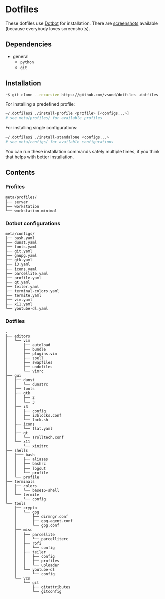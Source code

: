 # Dotfiles

These dotfiles use [Dotbot](https://github.com/anishathalye/dotbot) for installation.
There are [screenshots](https://github.com/vsund/dotfiles/blob/master/SCREENSHOTS.md) available (because everybody loves screenshots).


## Dependencies

* general
    * `python`
    * `git`

## Installation

```bash
~$ git clone --recursive https://github.com/vsund/dotfiles .dotfiles
```

For installing a predefined profile:

```bash
~/.dotfiles$ ./install-profile <profile> [<configs...>]
# see meta/profiles/ for available profiles
```

For installing single configurations:

```bash
~/.dotfiles$ ./install-standalone <configs...>
# see meta/configs/ for available configurations
```

You can run these installation commands safely multiple times, if you think that helps with better installation.


## Contents

### Profiles

```
meta/profiles/
├── server
├── workstation
└── workstation-minimal
```

### Dotbot configurations

```
meta/configs/
├── bash.yaml
├── dunst.yaml
├── fonts.yaml
├── git.yaml
├── gnupg.yaml
├── gtk.yaml
├── i3.yaml
├── icons.yaml
├── parcellite.yaml
├── profile.yaml
├── qt.yaml
├── teiler.yaml
├── terminal-colors.yaml
├── termite.yaml
├── vim.yaml
├── x11.yaml
└── youtube-dl.yaml
```

### Dotfiles

```
.
├── editors
│   └── vim
│       ├── autoload
│       ├── bundle
│       ├── plugins.vim
│       ├── spell
│       ├── swapfiles
│       ├── undofiles
│       └── vimrc
├── gui
│   ├── dunst
│   │   └── dunstrc
│   ├── fonts
│   ├── gtk
│   │   ├── 2
│   │   └── 3
│   ├── i3
│   │   ├── config
│   │   ├── i3blocks.conf
│   │   └── lock.sh
│   ├── icons
│   │   └── flat.yaml
│   ├── qt
│   │   └── Trolltech.conf
│   └── x11
│       └── xinitrc
├── shells
│   ├─── bash
│   │   ├── aliases
│   │   ├── bashrc
│   │   ├── logout
│   │   └── profile
│   └── profile
├── terminals
│   ├── colors
│   │   └── base16-shell
│   └── termite
│       └── config
└── tools
    ├── crypto
    │   └── gpg
    │       ├── dirmngr.conf
    │       ├── gpg-agent.conf
    │       └── gpg.conf
    ├── misc
    │   ├── parcellite
    │   │   └── parcelliterc
    │   ├── rofi
    │   │   └── config
    │   ├── teiler
    │   │   ├── config
    │   │   ├── profiles
    │   │   └── uploader
    │   └── youtube-dl
    │       └── config
    └── vcs
        └── git
            ├── gitattributes
            └── gitconfig
```
